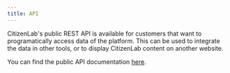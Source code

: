 ```yaml
---
title: API
---
```


CitizenLab's public REST API is available for customers that want to programatically access data of the platform. This can be used to integrate the data in other tools, or to display CitizenLab content on another website.

You can find the public API documentation [here](https://developers.citizenlab.co/api-docs/ee/public_api/master/index.html).

